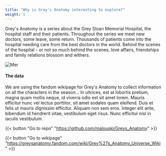 ```yaml
---
title: "Why is Grey's Anatomy interesting to explore?"
weight: 1
---
```


Grey's Anatomy is a series about the Grey Sloan Memorial Hospital, the hospital staff and their patients. Throughout the series we meet new doctors, some leave, some return. Thousands of patients come into the hospital needing care from the best doctors in the world. Behind the scenes of the hospital - or not so much behind the scenes, love affairs, friendships and family relations blossom and withers.

![Mer](images/grey.jpg)

#### The data
We are using the fandom wikipage for Grey's Anatomy to collect information on all the characters in the season...
In ultrices, est at lobortis pretium, magna quam mollis neque, id viverra odio est sit amet lorem. Mauris efficitur nunc vel lectus porttitor, sit amet sodales quam eleifend. Duis et felis ut mauris dignissim efficitur. Aliquam non sem eros. Integer elit ante, bibendum id hendrerit vitae, vestibulum eget risus. Nunc efficitur nisl in iaculis vestibulum.

{{< button "Go to repo" "https://github.com/malouski/Greys_Anatomy" >}}

{{< button "Go to wikipage" "https://greysanatomy.fandom.com/wiki/Grey%27s_Anatomy_Universe_Wiki" >}}

